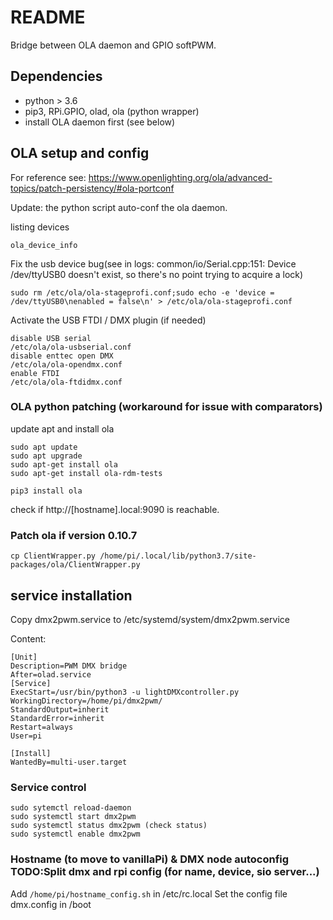 # README #

Bridge between OLA daemon and GPIO softPWM.
## Dependencies

* python > 3.6
* pip3, RPi.GPIO, olad, ola (python wrapper)
* install OLA daemon first (see below)

## OLA setup and config

For reference see: https://www.openlighting.org/ola/advanced-topics/patch-persistency/#ola-portconf

Update: the python script auto-conf the ola daemon.

listing devices
```
ola_device_info
```
Fix the usb device bug(see in logs: common/io/Serial.cpp:151: Device /dev/ttyUSB0 doesn't exist, so there's no point trying to acquire a lock)
```
sudo rm /etc/ola/ola-stageprofi.conf;sudo echo -e 'device = /dev/ttyUSB0\nenabled = false\n' > /etc/ola/ola-stageprofi.conf

```
Activate the USB FTDI / DMX plugin (if needed)
```
disable USB serial
/etc/ola/ola-usbserial.conf
disable enttec open DMX
/etc/ola/ola-opendmx.conf
enable FTDI
/etc/ola/ola-ftdidmx.conf
```

### OLA python patching (workaround for issue with comparators)
update apt and install ola
```
sudo apt update
sudo apt upgrade
sudo apt-get install ola
sudo apt-get install ola-rdm-tests

pip3 install ola

```
check if http://[hostname].local:9090 is reachable.

### Patch ola if version 0.10.7
```
cp ClientWrapper.py /home/pi/.local/lib/python3.7/site-packages/ola/ClientWrapper.py
```

## service installation

 Copy dmx2pwm.service to /etc/systemd/system/dmx2pwm.service  

Content:

```
[Unit]
Description=PWM DMX bridge
After=olad.service
[Service]
ExecStart=/usr/bin/python3 -u lightDMXcontroller.py
WorkingDirectory=/home/pi/dmx2pwm/
StandardOutput=inherit
StandardError=inherit
Restart=always
User=pi

[Install]
WantedBy=multi-user.target
```
### Service control
```
sudo sytemctl reload-daemon
sudo systemctl start dmx2pwm
sudo systemctl status dmx2pwm (check status)
sudo systemctl enable dmx2pwm
```

### Hostname (to move to vanillaPi) & DMX node autoconfig TODO:Split dmx and rpi config (for name, device, sio server...)
Add `/home/pi/hostname_config.sh` in /etc/rc.local
Set the config file dmx.config in /boot
